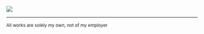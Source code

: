 ![](https://i.imgur.com/3tZGcbh.gif)

---
<sup>All works are solely my own, not of my employer</sup>
